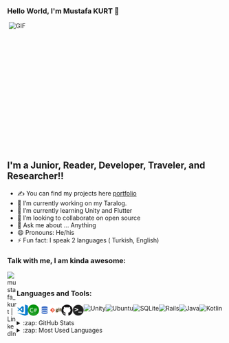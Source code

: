 ### Hello World, I'm Mustafa KURT  👋

 <img align="right" alt="GIF" src="https://github.com/arsentieva/arsentieva/blob/main/code.gif?raw=true" width="500" height="320" />


## I'm a Junior, Reader, Developer, Traveler, and Researcher!!
- ✍ You can find my projects here [portfolio]
- 🔭 I’m currently working on my Taralog.
- 🌱 I’m currently learning Unity and Flutter
- 👯 I’m looking to collaborate on open source
- 💬 Ask me about ... Anything
- 😄 Pronouns: He/his
- ⚡ Fun fact: I speak 2 languages ( Turkish, English)


### Talk with me, I am kinda awesome:
[<img align="left" alt="mustafa_kurt | LinkedIn" width="22px" src="https://cdn.jsdelivr.net/npm/simple-icons@v3/icons/linkedin.svg" />][linkedin]

<br />

### Languages and Tools:
<img align="left" alt="Visual Studio Code" width="26px" src="https://raw.githubusercontent.com/github/explore/80688e429a7d4ef2fca1e82350fe8e3517d3494d/topics/visual-studio-code/visual-studio-code.png" />
<img align="left" alt="CSharp" width="26px" src="https://raw.githubusercontent.com/github/explore/80688e429a7d4ef2fca1e82350fe8e3517d3494d/topics/csharp/csharp.png" />
<img align="left" alt="SQL" width="26px" src="https://raw.githubusercontent.com/github/explore/80688e429a7d4ef2fca1e82350fe8e3517d3494d/topics/sql/sql.png" />
<img align="left" alt="Git" width="26px" src="https://raw.githubusercontent.com/github/explore/80688e429a7d4ef2fca1e82350fe8e3517d3494d/topics/git/git.png" />
<img align="left" alt="GitHub" width="26px" src="https://raw.githubusercontent.com/github/explore/78df643247d429f6cc873026c0622819ad797942/topics/github/github.png" />
<img align="left" alt="Terminal" width="26px" src="https://raw.githubusercontent.com/github/explore/80688e429a7d4ef2fca1e82350fe8e3517d3494d/topics/terminal/terminal.png" />
<img align="left" alt="Unity" src="https://img.shields.io/badge/unity-%23000000.svg?&style=for-the-badge&logo=unity&logoColor=white"/>
<img align="left" alt="Ubuntu" src="https://img.shields.io/badge/Ubuntu-E95420?style=for-the-badge&logo=ubuntu&logoColor=white" />
<img align="left" alt="SQLite" src ="https://img.shields.io/badge/sqlite-%2307405e.svg?&style=for-the-badge&logo=sqlite&logoColor=white"/>
<img align="left" alt="Rails" src="https://img.shields.io/badge/rails-%23CC0000.svg?&style=for-the-badge&logo=ruby-on-rails&logoColor=white"/>
<img align="left" alt="Java" src="https://img.shields.io/badge/java-%23ED8B00.svg?&style=for-the-badge&logo=java&logoColor=white"/>
<img align="left" alt="Kotlin" src="https://img.shields.io/badge/kotlin-%230095D5.svg?&style=for-the-badge&logo=kotlin&logoColor=white"/>

<br />
<br />

<details>
  <summary>:zap: GitHub Stats</summary>

  <img align="Right" alt="Mustafa's GitHub Stats" src="https://github-readme-stats.vercel.app/api?username=mustafakurt07&show_icons=true&hide_border=true" />

</details>

<details>
  <summary>:zap: Most Used Languages</summary>

<img align="left" alt="Mustafa's GitHub Top Languages" src="https://github-readme-stats.vercel.app/api/top-langs/?username=mustafakurt07" />

</details>


[linkedin]: https://www.linkedin.com/in/mustafa-kurt-07/
[portfolio]: https://github.com/mustafakurt07

